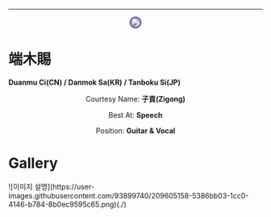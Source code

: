 
---

<p style="text-align:center;"><img src="https://user-images.githubusercontent.com/93899740/209605158-5386bb03-1cc0-4146-b784-8b0ec9595c65.png" style="max-width: 200px; border-radius: 50%; border: 4px solid #8B6CB7;"></p>

# 端木賜

**Duanmu Ci(CN) / Danmok Sa(KR) / Tanboku Si(JP)**

<p style="text-align: center;">Courtesy Name: <b>子貢(Zigong)</b></p>
<p style="text-align: center;">Best At: <b>Speech</b></p>
<p style="text-align: center;">Position: <b>Guitar & Vocal</b></p>

# Gallery

<div class="gallery-container">
  ![이미지 설명](https://user-images.githubusercontent.com/93899740/209605158-5386bb03-1cc0-4146-b784-8b0ec9595c65.png)(./)
  
</div>
